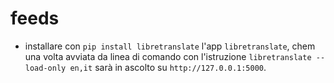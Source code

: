 # feeds

- installare con `pip install libretranslate` l'app `libretranslate`, chem una volta avviata da linea di comando con l'istruzione  `libretranslate --load-only en,it` sarà in ascolto su `http://127.0.0.1:5000`.